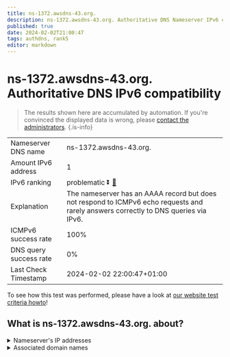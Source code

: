 ```yaml
---
title: ns-1372.awsdns-43.org.
description: ns-1372.awsdns-43.org. Authoritative DNS Nameserver IPv6 compatibility
published: true
date: 2024-02-02T21:00:47
tags: authdns, rank5
editor: markdown
---
```


# ns-1372.awsdns-43.org. Authoritative DNS IPv6 compatibility

> The results shown here are accumulated by automation. If you're convinced the displayed data is wrong, please [contact the administrators](/howto/chat). 
{.is-info}




|   |   |
| - | - |
| Nameserver DNS name | ns-1372.awsdns-43.org.
| Amount IPv6 address | 1
| IPv6 ranking | problematic :arrow_double_down: [🔗](/howto/ranking) |
| Explanation | The nameserver has an AAAA record but does not respond to ICMPv6 echo requests and rarely answers correctly to DNS queries via IPv6. |
| ICMPv6 success rate | 100%|
| DNS query success rate | 0% |
| Last Check Timestamp | 2024-02-02 22:00:47+01:00 |

To see how this test was performed, please have a look at [our website test criteria howto](/howto/testcriteria/authdns)!


## What is ns-1372.awsdns-43.org. about?




<details>
<summary>Nameserver's IP addresses</summary>

2600:9000:5305:5c00::1

</details>



<details>
<summary>Associated domain names</summary>

www.netflix.com

</details>
